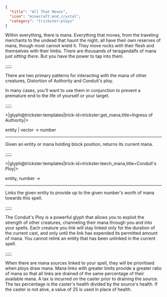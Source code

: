 ```json
{
  "title": "All That Moves",
  "icon": "minecraft:end_crystal",
  "category": "trickster:ploys"
}
```

Within everything, there is mana. 
Everything that moves, from the traveling merchants to the undead that haunt the night, 
all have their own reserves of mana, though most cannot wield it. They move rocks with their flesh 
and themselves with their limbs. There are thousands of teragandalfs of mana just *sitting there*. 
But you have the power to tap into them.

;;;;;

There are two primary patterns for interacting with the mana of other creatures,
Distortion of Authority and Conduit's ploy.


In many cases, you'll want to use them in conjunction to prevent a premature end to the life of yourself or your target.

;;;;;

<|glyph@trickster:templates|trick-id=trickster:get_mana,title=Ingress of Authority|>

entity | vector -> number

---

Given an entity or mana holding block position, returns its current mana.

;;;;;

<|glyph@trickster:templates|trick-id=trickster:leech_mana,title=Conduit's Ploy|>

entity, number ->

---

Links the given entity to provide up to the given number's worth of mana towards this spell.

;;;;;

The Conduit's Ploy is a powerful glyph that allows you to exploit the strength of other creatures, 
channeling their mana through you and into your spells.
Each creature you link will stay linked only for the duration of the current cast,
and only until the link has expended its permitted amount of mana. 
You cannot relink an entity that has been unlinked in the current spell.

;;;;;

When there are mana sources linked to your spell, they will be prioritised when ploys draw mana. 
Mana links with greater limits provide a greater ratio of mana so that all links are drained of the same percentage of their available mana. 
A tax is incurred on the caster prior to draining the source. 
The tax percentage is the caster's health divided by the source's health. 
If the caster is not alive, a value of 25 is used in place of health.

